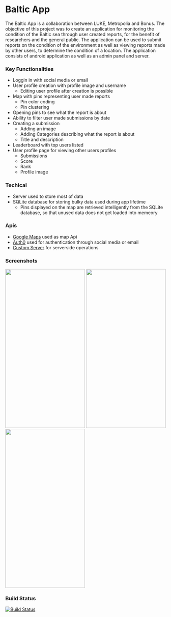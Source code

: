 # Baltic App

The Baltic App is a collaboration between LUKE, Metropolia and Bonus. The objective of this project was to create an application for monitoring the condition of the Baltic sea through user created reports, for the benefit of researchers and the general public. The application can be used to submit reports on the condition of the environment as well as viewing reports made by other users, to determine the condition of a location. The application consists of android application as well as an admin panel and server.

### Key Functionalities
  - Loggin in with social media or email
  - User profile creation with profile image and username
    - Editing user profile after creation is possible
  - Map with pins representing user made reports
    - Pin color coding
    - Pin clustering
  - Opening pins to see what the report is about
  - Ability to filter user made submissions by date
  - Creating a submission
    - Adding an image
    - Adding Categories describing what the report is about
    - Title and description
  - Leaderboard with top users listed
  - User profile page for viewing other users profiles
    - Submissions
    - Score
    - Rank
    - Profile image

### Techical
  - Server used to store most of data
  - SQLite database for storing bulky data used during app lifetime
    - Pins displayed on the map are retrieved intelligently from the SQLite database, so that unused data does not get loaded into memeory
  
### Apis
  - [Google Maps](https://developers.google.com/maps/android/) used as map Api
  - [Auth0](https://auth0.com/) used for authentication through social media or email
  - [Custom Server](http://www.balticapp.fi/lukeA/) for serverside operations
  
### Screenshots
<img src="https://lh3.googleusercontent.com/8Vylxrq9iJIfrdwgFGR01TBfsv44NGcOicKnA-HO7tskb_tJ0AARRROCnMUSIp8ekSTHzZiPaXFHuUM=w1918-h968-rw" width="250" height ="500"> <img src="https://lh5.googleusercontent.com/BTqEXNj9bB5n3yW7hVlLpTkzyenWSOpuPVYUoLyXFxoGwK3Fb-SWDVdnsUkKvZmH83ciWGBNSkWZLv4=w1918-h968-rw" width="250" height ="500"><img src="https://lh6.googleusercontent.com/yRsVLtdOrhGhD7Lb_qfZVbjo1Z-3YOZxYx9xEFa3Q8mcRJEr1K3GvzXyZ3sLoiFObrivyBjeiAKqUyQ=w1918-h968-rw" width="250" height ="500"> 
  
### Build Status
[![Build Status](https://travis-ci.org/harmittaa/LukeApp.svg?branch=master)](https://travis-ci.org/harmittaa/LukeApp)
